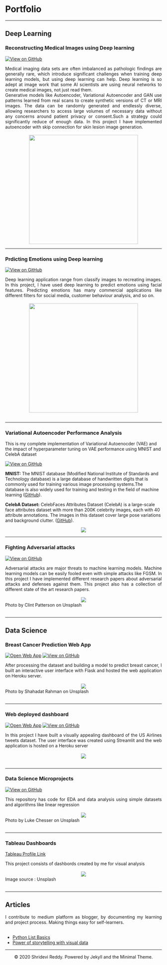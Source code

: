 # Portfolio
---
## Deep Learning 

### Reconstructing Medical Images using Deep learning
[![View on GitHub](https://img.shields.io/badge/GitHub-View_on_GitHub-blue?logo=GitHub)](https://github.com/ShrideviReddy/Reconstructing-Medical-Images)

<div style="text-align: justify"> Medical imaging data sets are often imbalanced as pathologic findings are  generally rare, which introduce significant challenges when training deep learning models, but using deep learning can help. Deep learning is so adept at image work that some AI scientists are using neural networks to create medical images, not just read them. </div>
<div style="text-align: justify"> Generative models like Autoencoder, Variational Autoencoder and GAN use patterns learned from real scans to create synthetic versions of CT or MRI images.  The data can be randomly generated and endlessly diverse, allowing researchers to access large volumes of necessary data without any concerns around patient privacy or consent.Such a strategy could significantly reduce of enough data.  In this project I have implemented autoencoder with skip connection for skin lesion image generation.</div>
<br>
<center><img src="images/skipconn.png" width="350"/></center>

---

### Prdicting Emotions using Deep learning
[![View on GitHub](https://img.shields.io/badge/GitHub-View_on_GitHub-blue?logo=GitHub)](https://github.com/ShrideviReddy/Emotion-Prediction-Deployment)

<div style="text-align: justify"> Deep learning application range from classify images to recreating images. In this project, I have used deep learning to predict emotions using facial features. Predicting emotions has many commercial applications like different filters for social media, customer behaviour analysis, and so on.  </div>
<br>
<center><img src="images/emoji.jpg" width="350"/></center>
<br>

---


### Variational Autoencoder Performance Analysis

This is my complete implementation of Variational Autoenocder (VAE) and the impact of hyperparameter tuning on VAE performance using MNIST and CelebA dataset

[![View on GitHub](https://img.shields.io/badge/GitHub-View_on_GitHub-blue?logo=GitHub)](https://github.com/ShrideviReddy/VAE-Performance-Analysis)

**MNIST:** The MNIST database (Modified National Institute of Standards and Technology database) is a large database of handwritten digits that is commonly used for training various image processing systems.The database is also widely used for training and testing in the field of machine learning ([GitHub](https://github.com/ShrideviReddy/Evaluating-VAE)).

**CelebA Dataset:** CelebFaces Attributes Dataset (CelebA) is a large-scale face attributes dataset with more than 200K celebrity images, each with 40 attribute annotations. The images in this dataset cover large pose variations and background clutter. ([GitHub](https://github.com/ShrideviReddy/Evaluating-VAE)).

<center><img src="images/VAE-logo.PNG"/></center>

---
### Fighting Adversarial attacks

[![View on GitHub](https://img.shields.io/badge/GitHub-View_on_GitHub-blue?logo=GitHub)](https://github.com/ShrideviReddy/Secure-ML)

<div style="text-align: justify">Adversarial attacks are major threats to machine learning models. Machine learning models can be easily fooled even with simple attacks like FGSM. In this project I have implemented different research papers about adversarial attacks and defenses against them. This project also has a collection of different state of the art research papers. </div>
<br>


<center><img src="images/Adversarial.jpg"/></center>
<div style="text-align: justify">Photo by Clint Patterson on Unsplash</div>
<br>

---
## Data Science

### Breast Cancer Prediction Web App

[![Open Web App](https://img.shields.io/badge/Heroku-Open_Web_App-blue?logo=Heroku)](https://breast-cancerapi.herokuapp.com/predict)
[![View on GitHub](https://img.shields.io/badge/GitHub-View_on_GitHub-blue?logo=GitHub)](https://github.com/ShrideviReddy/Breast-Cancer-Prediction-API)

<div style="text-align: justify"> After processing the dataset and building a model to predict breast cancer, I built an interactive user interface with Flask and hosted the web application on Heroku server.</div>
<br>
<center><img src="images/Web API.jpg"/></center>
<div style="text-align: justify">Photo by Shahadat Rahman on Unsplash</div>
<br>

--- 
### Web deployed dashboard

[![Open Web App](https://img.shields.io/badge/Heroku-Open_Web_App-blue?logo=Heroku)](https://pacific-caverns-65380.herokuapp.com/)
[![View on GitHub](https://img.shields.io/badge/GitHub-View_on_GitHub-blue?logo=GitHub)](https://github.com/ShrideviReddy/Text-Sentiment-Dashboard-Deployment)

<div style="text-align: justify"> In this project I have built a visually appealing dashboard of the US Airlines tweets dataset. The user interface was created using Streamlit and the web application is hosted on a Heroku server </div>
<br>
<center><img src="images/Screenshot.png"/></center>
<br>

---
### Data Science Microprojects

[![View on GitHub](https://img.shields.io/badge/GitHub-View_on_GitHub-blue?logo=GitHub)](https://github.com/ShrideviReddy/Data-Science-MicroProjects)

<div style="text-align: justify">This repository has code for EDA and data analysis using simple datasets and algorithms like linear regression</div>
<br>
<center><img src="images/Micro-project.jpg"/></center>
<div style="text-align: justify">Photo by Luke Chesser on Unsplash</div>
<br>

---
### Tableau Dashboards

[Tableau Profile Link](https://public.tableau.com/profile/shridevireddy)

<div style="text-align: justify"> This project consists of dashbords created by me for visual analysis</div>
<br>
<center><img src="images/Tableau.jpg"/></center>
<div style="text-align: justify">Image source : Unsplash</div>
<br>

---
## Articles

<div style="text-align: justify">I contribute to medium platform as blogger, by documenting my learning and project process. Making things easy for self-learners. </div>
<br>

- [Python List Basics](https://medium.com/the-innovation/python-list-basics-b271eece7ddc)
- [Power of storytelling with visual data](https://medium.com/@sreddy13/power-of-storytelling-with-visual-data-8289e193b7b6)

---
<center>© 2020 Shridevi Reddy. Powered by Jekyll and the Minimal Theme.</center>

